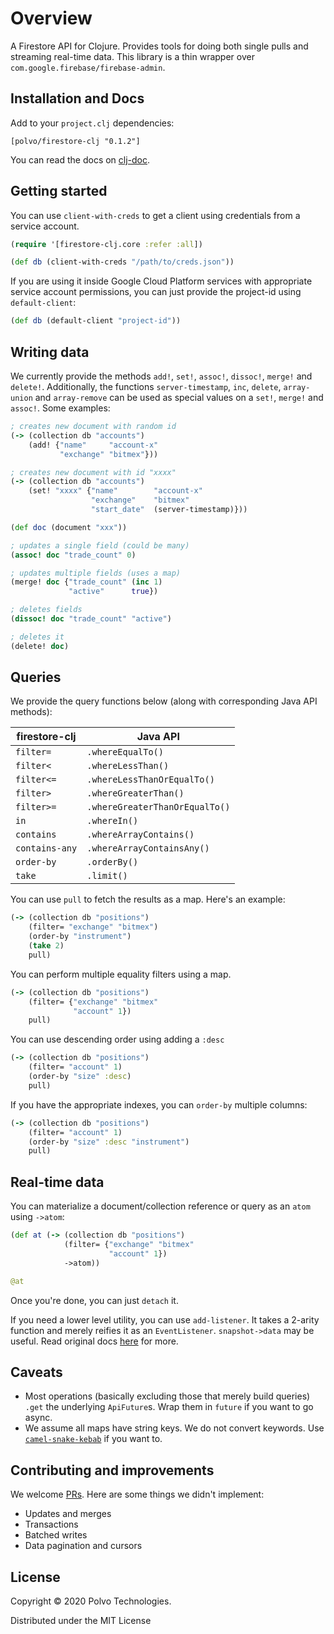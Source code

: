 # Overview

A Firestore API for Clojure. Provides tools for doing both single pulls and streaming real-time data.
This library is a thin wrapper over `com.google.firebase/firebase-admin`.

## Installation and Docs

Add to your `project.clj` dependencies:

```[polvo/firestore-clj "0.1.2"]```

You can read the docs on [clj-doc](https://cljdoc.org/d/polvo/firestore-clj/0.1.2/doc/readme).

## Getting started
You can use `client-with-creds` to get a client using credentials from a service account.

```clojure
(require '[firestore-clj.core :refer :all])

(def db (client-with-creds "/path/to/creds.json"))
```

If you are using it inside Google Cloud Platform services with appropriate service account permissions, 
you can just provide the project-id using `default-client`:

```clojure
(def db (default-client "project-id"))
```

## Writing data

We currently provide the methods `add!`, `set!`, `assoc!`, `dissoc!`, `merge!` and `delete!`. 
Additionally, the functions `server-timestamp`, `inc`, `delete`, 
`array-union` and `array-remove` can be used as special values on a `set!`, `merge!` and `assoc!`. Some examples:

```clojure
; creates new document with random id
(-> (collection db "accounts")
    (add! {"name"     "account-x"
           "exchange" "bitmex"}))

; creates new document with id "xxxx"
(-> (collection db "accounts")
    (set! "xxxx" {"name"        "account-x"
                  "exchange"    "bitmex"
                  "start_date"  (server-timestamp)}))

(def doc (document "xxx"))

; updates a single field (could be many)
(assoc! doc "trade_count" 0)

; updates multiple fields (uses a map)
(merge! doc {"trade_count" (inc 1)
             "active"      true})

; deletes fields
(dissoc! doc "trade_count" "active")

; deletes it
(delete! doc)
```

## Queries

We provide the query functions below (along with corresponding Java API methods):

| firestore-clj | Java API |
| --- | ---  |
| `filter=`      | `.whereEqualTo()` |
| `filter<`      | `.whereLessThan()` |
| `filter<=`     | `.whereLessThanOrEqualTo()` |
| `filter>`      | `.whereGreaterThan()` |
| `filter>=`     | `.whereGreaterThanOrEqualTo()` |
| `in`           | `.whereIn() ` |
| `contains`     | `.whereArrayContains() ` |
| `contains-any` | `.whereArrayContainsAny() ` |
| `order-by`     | `.orderBy()` |
| `take`         | `.limit()` |

You can use `pull` to fetch the results as a map. Here's an example:

```clojure
(-> (collection db "positions")
    (filter= "exchange" "bitmex") 
    (order-by "instrument")
    (take 2)
    pull)
``` 

You can perform multiple equality filters using a map.

```clojure
(-> (collection db "positions")
    (filter= {"exchange" "bitmex" 
              "account" 1}) 
    pull)
```

You can use descending order using adding a `:desc`

```clojure
(-> (collection db "positions")
    (filter= "account" 1)
    (order-by "size" :desc) 
    pull)
```

If you have the appropriate indexes, you can `order-by` multiple columns:

```clojure
(-> (collection db "positions")
    (filter= "account" 1)
    (order-by "size" :desc "instrument") 
    pull)
```

## Real-time data

You can materialize a document/collection reference or query as an `atom` using `->atom`:

```clojure
(def at (-> (collection db "positions")
            (filter= {"exchange" "bitmex" 
                      "account" 1}) 
            ->atom))

@at
```

Once you're done, you can just `detach` it.

If you need a lower level utility, you can use `add-listener`. It takes a 2-arity function and merely reifies it
as an `EventListener`. `snapshot->data` may be useful. Read original docs [here](https://firebase.google.com/docs/firestore/query-data/listen#events-local-changes) 
for more.

## Caveats

* Most operations (basically excluding those that merely build queries) `.get` the underlying `ApiFuture`s. Wrap
them in `future` if you want to go async.
* We assume all maps have string keys. We do not convert keywords. Use [`camel-snake-kebab`](https://clj-commons.org/camel-snake-kebab/)
if you want to.

## Contributing and improvements

We welcome [PRs](https://github.com/polvotech/firestore-clj/compare). Here are some things we didn't implement:

* Updates and merges
* Transactions
* Batched writes
* Data pagination and cursors

## License

Copyright © 2020 Polvo Technologies. 

Distributed under the MIT License